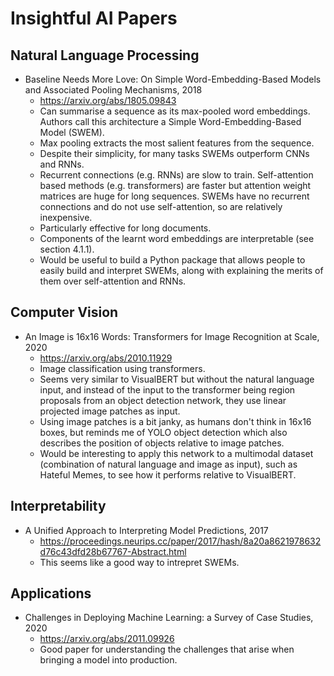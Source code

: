 # Insightful AI Papers

## Natural Language Processing

* Baseline Needs More Love: On Simple Word-Embedding-Based Models and Associated Pooling Mechanisms, 2018
  * https://arxiv.org/abs/1805.09843
  * Can summarise a sequence as its max-pooled word embeddings. Authors call this architecture a Simple Word-Embedding-Based Model (SWEM).
  * Max pooling extracts the most salient features from the sequence.
  * Despite their simplicity, for many tasks SWEMs outperform CNNs and RNNs.
  * Recurrent connections (e.g. RNNs) are slow to train. Self-attention based methods (e.g. transformers) are faster but attention weight matrices are huge for long sequences. SWEMs have no recurrent connections and do not use self-attention, so are relatively inexpensive.
  * Particularly effective for long documents.
  * Components of the learnt word embeddings are interpretable (see section 4.1.1).
  * Would be useful to build a Python package that allows people to easily build and interpret SWEMs, along with explaining the merits of them over self-attention and RNNs.

## Computer Vision

* An Image is 16x16 Words: Transformers for Image Recognition at Scale, 2020
  * https://arxiv.org/abs/2010.11929
  * Image classification using transformers.
  * Seems very similar to VisualBERT but without the natural language input, and instead of the input to the transformer being region proposals from an object detection network, they use linear projected image patches as input.
  * Using image patches is a bit janky, as humans don't think in 16x16 boxes, but reminds me of YOLO object detection which also describes the position of objects relative to image patches.
  * Would be interesting to apply this network to a multimodal dataset (combination of natural language and image as input), such as Hateful Memes, to see how it performs relative to VisualBERT.

## Interpretability

* A Unified Approach to Interpreting Model Predictions, 2017
  * https://proceedings.neurips.cc/paper/2017/hash/8a20a8621978632d76c43dfd28b67767-Abstract.html
  * This seems like a good way to intrepret SWEMs. 

## Applications

* Challenges in Deploying Machine Learning: a Survey of Case Studies, 2020
  * https://arxiv.org/abs/2011.09926
  * Good paper for understanding the challenges that arise when bringing a model into production.
